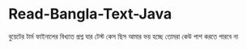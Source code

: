 # Read-Bangla-Text-Java
 বুয়েটের টার্ম ফাইনালের বিখ্যাত প্রশ্ন যার টেস্ট কেস ছিস আমার ভয় হচ্ছে তোমরা কেউ পাশ করতে পারবে না
